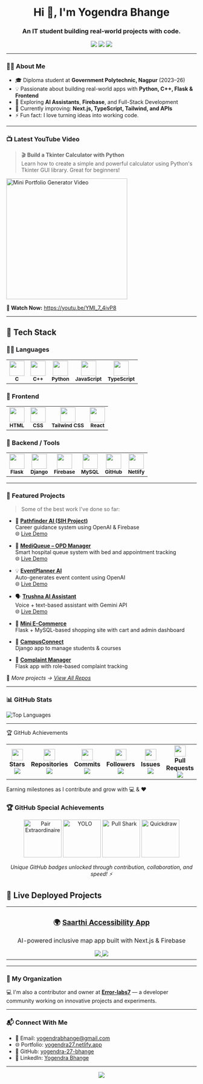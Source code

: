 <!-- Profile Avatar -->

<h1 align="center">Hi 👋, I'm Yogendra Bhange</h1>
<h3 align="center">An IT student building real-world projects with code.</h3>

<p align="center">
  <a href="mailto:yogendrabhange@gmail.com"><img src="https://img.shields.io/badge/Email-D14836?style=for-the-badge&logo=gmail&logoColor=white"/></a>
  <a href="https://github.com/yogendra-27-bhange"><img src="https://img.shields.io/badge/GitHub-181717?style=for-the-badge&logo=github"/></a>
  <a href="https://www.linkedin.com/in/yogendra-bhange"><img src="https://img.shields.io/badge/LinkedIn-0A66C2?style=for-the-badge&logo=linkedin&logoColor=white"/></a>
</p>

---

### 👨‍💻 About Me

- 🎓 Diploma student at **Government Polytechnic, Nagpur** (2023–26)  
- 💡 Passionate about building real-world apps with **Python, C++, Flask & Frontend**  
- 🧠 Exploring **AI Assistants**, **Firebase**, and Full-Stack Development  
- 🌱 Currently improving: **Next.js, TypeScript, Tailwind, and APIs**  
- ⚡ Fun fact: I love turning ideas into working code.

---

### 📺 Latest YouTube Video

> 🎬 **Build a Tkinter Calculator with Python**  
> Learn how to create a simple and powerful calculator using Python's Tkinter GUI library. Great for beginners!


<p align="left"> <a href="https://youtu.be/YMI_7_4ivP8" target="_blank"> <img src="https://img.youtube.com/vi/YMI_7_4ivP8/mqdefault.jpg" alt="Mini Portfolio Generator Video" width="320" /> </a> </p> <p align="left"><b>🔗 Watch Now:</b> <a href="https://youtu.be/YMI_7_4ivP8">https://youtu.be/YMI_7_4ivP8</a></p>

---

## 💼 Tech Stack


### 👨‍💻 Languages  
<table>
  <tr>
    <td align="center">
      <img src="https://skillicons.dev/icons?i=c" width="40"/><br><sub><b>C</b></sub>
    </td>
    <td align="center">
      <img src="https://skillicons.dev/icons?i=cpp" width="40"/><br><sub><b>C++</b></sub>
    </td>
    <td align="center">
      <img src="https://skillicons.dev/icons?i=python" width="40"/><br><sub><b>Python</b></sub>
    </td>
    <td align="center">
      <img src="https://skillicons.dev/icons?i=js" width="40"/><br><sub><b>JavaScript</b></sub>
    </td>
    <td align="center">
      <img src="https://skillicons.dev/icons?i=ts" width="40"/><br><sub><b>TypeScript</b></sub>
    </td>
  </tr>
</table>



### 🎨 Frontend  
<table>
  <tr>
    <td align="center">
      <img src="https://skillicons.dev/icons?i=html" width="40"/><br><sub><b>HTML</b></sub>
    </td>
    <td align="center">
      <img src="https://skillicons.dev/icons?i=css" width="40"/><br><sub><b>CSS</b></sub>
    </td>
    <td align="center">
      <img src="https://skillicons.dev/icons?i=tailwind" width="40"/><br><sub><b>Tailwind CSS</b></sub>
    </td>
    <td align="center">
      <img src="https://skillicons.dev/icons?i=react" width="40"/><br><sub><b>React</b></sub>
    </td>
  </tr>
</table>



### 🔧 Backend / Tools  
<table>
  <tr>
    <td align="center">
      <img src="https://skillicons.dev/icons?i=flask" width="40"/><br><sub><b>Flask</b></sub>
    </td>
    <td align="center">
      <img src="https://skillicons.dev/icons?i=django" width="40"/><br><sub><b>Django</b></sub>
    </td>
    <td align="center">
      <img src="https://skillicons.dev/icons?i=firebase" width="40"/><br><sub><b>Firebase</b></sub>
    </td>
    <td align="center">
      <img src="https://skillicons.dev/icons?i=mysql" width="40"/><br><sub><b>MySQL</b></sub>
    </td>
    <td align="center">
      <img src="https://skillicons.dev/icons?i=github" width="40"/><br><sub><b>GitHub</b></sub>
    </td>
    <td align="center">
      <img src="https://skillicons.dev/icons?i=netlify" width="40"/><br><sub><b>Netlify</b></sub>
    </td>
  </tr>
</table>

---

### 🌟 Featured Projects

> Some of the best work I've done so far:

- 🧠 **[Pathfinder AI (SIH Project)](https://github.com/yogendra-27-bhange/Pathfinder-AI-sih1781)**  
  Career guidance system using OpenAI & Firebase  
  🌐 [Live Demo](https://pathfinder-aiyy.netlify.app/)

- 🏥 **[MediQueue – OPD Manager](https://github.com/yogendra-27-bhange/mediqueue-sih1620-opd-management)**  
  Smart hospital queue system with bed and appointment tracking  
  🌐 [Live Demo](https://mediqueue-yy.netlify.app/)

- 💡 **[EventPlanner AI](https://github.com/yogendra-27-bhange/eventplanner)**  
  Auto-generates event content using OpenAI  
  🌐 [Live Demo](https://eventplanner-yy.netlify.app/)

- 🗣️ **[Trushna AI Assistant](https://github.com/yogendra-27-bhange/trushna_ai_assisant)**  
  Voice + text-based assistant with Gemini API  
  🌐 [Live Demo](https://trushnaai-ty.netlify.app/)

- 🛒 **[Mini E-Commerce](https://github.com/yogendra-27-bhange/mini-ecommerce)**  
  Flask + MySQL-based shopping site with cart and admin dashboard

- 🏫 **[CampusConnect](https://github.com/yogendra-27-bhange/campusconnect)**  
  Django app to manage students & courses

- 📢 **[Complaint Manager](https://github.com/yogendra-27-bhange/complaint-management-system)**  
  Flask app with role-based complaint tracking

📂 _More projects → [View All Repos](https://github.com/yogendra-27-bhange?tab=repositories)_

---

### 📊 GitHub Stats

![Top Languages](https://github-readme-stats.vercel.app/api/top-langs/?username=yogendra-27-bhange&layout=compact&theme=tokyonight)

---




🏆 GitHub Achievements
<table> <tr> <td align="center"> <img src="https://img.icons8.com/emoji/48/000000/star-emoji.png" width="30"/><br/> <b>Stars</b><br/> <img src="https://img.shields.io/badge/41-FFD700?style=for-the-badge&label=Stars&logo=github&logoColor=black"/> </td> <td align="center"> <img src="https://img.icons8.com/color/48/source-code.png" width="30"/><br/> <b>Repositories</b><br/> <img src="https://img.shields.io/badge/24-1E90FF?style=for-the-badge&label=Repos&logo=github"/> </td> <td align="center"> <img src="https://img.icons8.com/color/48/git.png" width="30"/><br/> <b>Commits</b><br/> <img src="https://img.shields.io/badge/66-AA00FF?style=for-the-badge&label=Commits&logo=git"/> </td> <td align="center"> <img src="https://img.icons8.com/ios-filled/50/group-foreground-selected.png" width="30"/><br/> <b>Followers</b><br/> <img src="https://img.shields.io/badge/3-grey?style=for-the-badge&label=Followers&logo=github"/> </td> <td align="center"> <img src="https://img.icons8.com/color/48/bug.png" width="30"/><br/> <b>Issues</b><br/> <img src="https://img.shields.io/badge/1-E94B3C?style=for-the-badge&label=Issues&logo=github"/> </td> <td align="center"> <img src="https://img.icons8.com/color/48/merge-git.png" width="30"/><br/> <b>Pull Requests</b><br/> <img src="https://img.shields.io/badge/1-FFA500?style=for-the-badge&label=PRs&logo=github"/> </td> </tr> </table>
Earning milestones as I contribute and grow with 💻 & ❤️

### 🏆 GitHub Special Achievements

<p align="center">
  <img src="https://github.githubassets.com/images/modules/profile/achievements/pair-extraordinaire-default.png" height="100" alt="Pair Extraordinaire" />
  <img src="https://github.githubassets.com/images/modules/profile/achievements/yolo-default.png" height="100" alt="YOLO" />
  <img src="https://github.githubassets.com/images/modules/profile/achievements/pull-shark-default.png" height="100" alt="Pull Shark" />
  <img src="https://github.githubassets.com/images/modules/profile/achievements/quickdraw-default.png" height="100" alt="Quickdraw" />
</p>

<p align="center"><i>Unique GitHub badges unlocked through contribution, collaboration, and speed! ⚡</i></p>

## 🚀 Live Deployed Projects

<table>
  <tr>
    <td align="center" width="50%">
      <h3>🌍 <a href="https://saarthi-app.netlify.app/" target="_blank">Saarthi Accessibility App</a></h3>
      <p>AI-powered inclusive map app built with Next.js & Firebase</p>
      <a href="https://saarthi-app.netlify.app/" target="_blank">
        <img src="https://img.shields.io/badge/Live-Demo-brightgreen?style=for-the-badge&logo=netlify" />
      </a>
      <a href="https://github.com/yourgithub/saarthi" target="_blank">
        <img src="https://img.shields.io/badge/GitHub-Repo-blue?style=for-the-badge&logo=github" />
      </a>
    </td>
  </tr>
</table>






---

### 🏢 My Organization

💻 I'm also a contributor and owner at **[Error-labs7](https://github.com/Error-labs7)** — a developer community working on innovative projects and experiments.

---

### 📬 Connect With Me

- 📧 Email: [yogendrabhange@gmail.com](mailto:yogendrabhange@gmail.com)  
- 🌐 Portfolio: [yogendra27.netlify.app](https://yogendra27.netlify.app)  
- 🔗 GitHub: [yogendra-27-bhange](https://github.com/yogendra-27-bhange)  
- 💼 LinkedIn: [Yogendra Bhange](https://www.linkedin.com/in/yogendra-bhange)

---

<p align="center">
  <img src="https://capsule-render.vercel.app/api?type=waving&color=gradient&height=120&section=footer"/>
</p>
